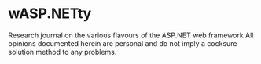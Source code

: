# wASP.NETty
Research journal on the various flavours of the ASP.NET web framework
All opinions documented herein are personal and do not imply a cocksure solution method to any problems.

